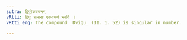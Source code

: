 ```yaml
---
sutra: द्विगुरेकवचनम्
vRtti: द्विगुः समासः एकवचनं भवति ॥
vRtti_eng: The compound _Dvigu_ (II. 1. 52) is singular in number.

---
```

